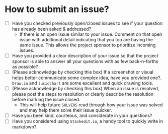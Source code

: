 # How to submit an issue?

- [ ] Have you checked previously open/closed issues to see if your question has already been asked & addressed? 
  - If there is an open issue similar to your issue. Comment on that open issue with additional detail indicating that you too are having the same issue. This allows the project sponsor to prioritize incoming issues.
- [ ] Have you provided a clear description of your issue so that the project sponsor is able to answer all your questions with as few back-n-forths as possible?
- [ ] (Please acknowledge by checking this box) If a screenshot or visual helps better communicate some complex idea, have you provided one?. `Draw.io` and `lucidchart` are some excellent and quick drawing tools.
- [ ] (Please acknowledge by checking this box) When an issue is resolved, please post the steps to resolution or clearly describe the resolution before marking the issue closed. 
   - This will help future `SOLVERS` read through how your issue was solved and may help them solve their issue quicker.
- [ ] Have you been kind, courteous, and considerate in your questions? 
- [ ] Have you considered using `Stackedit.io`, a handy tool to quickly write in markdown?
